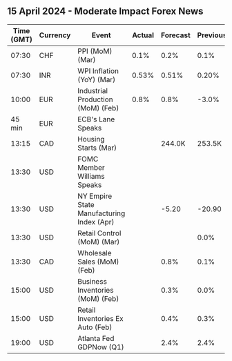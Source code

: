 ## 15 April 2024 - Moderate Impact Forex News

| Time (GMT) | Currency | Event | Actual | Forecast | Previous |
|------|----------|-------|--------|----------|----------|
| 07:30 | CHF | PPI (MoM) (Mar) | 0.1% | 0.2% | 0.1% |
| 07:30 | INR | WPI Inflation (YoY) (Mar) | 0.53% | 0.51% | 0.20% |
| 10:00 | EUR | Industrial Production (MoM) (Feb) | 0.8% | 0.8% | -3.0% |
| 45 min | EUR | ECB's Lane Speaks |  |  |  |
| 13:15 | CAD | Housing Starts (Mar) |  | 244.0K | 253.5K |
| 13:30 | USD | FOMC Member Williams Speaks |  |  |  |
| 13:30 | USD | NY Empire State Manufacturing Index (Apr) |  | -5.20 | -20.90 |
| 13:30 | USD | Retail Control (MoM) (Mar) |  |  | 0.0% |
| 13:30 | CAD | Wholesale Sales (MoM) (Feb) |  | 0.8% | 0.1% |
| 15:00 | USD | Business Inventories (MoM) (Feb) |  | 0.3% | 0.0% |
| 15:00 | USD | Retail Inventories Ex Auto (Feb) |  | 0.4% | 0.3% |
| 19:00 | USD | Atlanta Fed GDPNow (Q1) |  | 2.4% | 2.4% |
